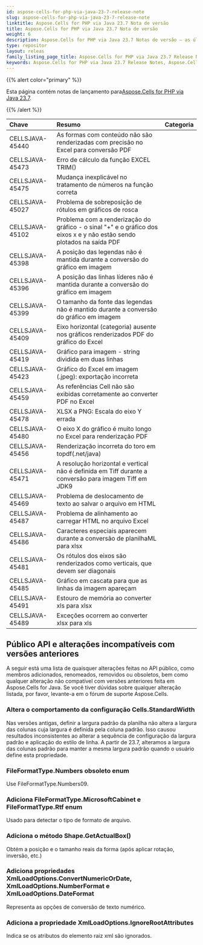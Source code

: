 ```yaml
---
id: aspose-cells-for-php-via-java-23-7-release-note
slug: aspose-cells-for-php-via-java-23-7-release-note
linktitle: Aspose.Cells for PHP via Java 23.7 Nota de versão
title: Aspose.Cells for PHP via Java 23.7 Nota de versão
weight: 6
description: Aspose.Cells for PHP via Java 23.7 Notas de versão – as últimas melhorias, novos recursos e correções
type: repositor
layout: releas
family_listing_page_title: Aspose.Cells for PHP via Java 23.7 Release Note
keywords: Aspose.Cells for PHP via Java 23.7 Release Notes, Aspose.Cells for PHP via Java 23.7 updates and fixe
---
```

{{% alert color="primary" %}}

 Esta página contém notas de lançamento para[Aspose.Cells for PHP via Java 23.7](https://releases.aspose.com/cells/php/new-releases/aspose.cells-for-php-via-java-23.7/).

{{% /alert %}}

|**Chave**|**Resumo**|**Categoria**|
| :- | :- | :- |
|CELLSJAVA-45440|As formas com conteúdo não são renderizadas com precisão no Excel para conversão PDF|
|CELLSJAVA-45473|Erro de cálculo da função EXCEL TRIM()|
|CELLSJAVA-45475|Mudança inexplicável no tratamento de números na função correta|
|CELLSJAVA-45027|Problema de sobreposição de rótulos em gráficos de rosca|
|CELLSJAVA-45102|Problema com a renderização do gráfico - o sinal "+" e o gráfico dos eixos x e y não estão sendo plotados na saída PDF|
|CELLSJAVA-45398|A posição das legendas não é mantida durante a conversão do gráfico em imagem|
|CELLSJAVA-45396|A posição das linhas líderes não é mantida durante a conversão do gráfico em imagem|
|CELLSJAVA-45399|O tamanho da fonte das legendas não é mantido durante a conversão do gráfico em imagem|
|CELLSJAVA-45409|Eixo horizontal (categoria) ausente nos gráficos renderizados PDF do gráfico do Excel|
|CELLSJAVA-45419|Gráfico para imagem - string dividida em duas linhas|
|CELLSJAVA-45423| Gráfico do Excel em imagem (.jpeg): exportação incorreta|
|CELLSJAVA-45459|As referências Cell não são exibidas corretamente ao converter PDF no Excel|
|CELLSJAVA-45478|XLSX a PNG: Escala do eixo Y errada|
|CELLSJAVA-45480|O eixo X do gráfico é muito longo no Excel para renderização PDF|
|CELLSJAVA-45456|Renderização incorreta do toro em topdf(.net/java)|
|CELLSJAVA-45471|A resolução horizontal e vertical não é definida em Tiff durante a conversão para imagem Tiff em JDK9|
|CELLSJAVA-45469|Problema de deslocamento de texto ao salvar o arquivo em HTML|
|CELLSJAVA-45487|Problema de alinhamento ao carregar HTML no arquivo Excel|
|CELLSJAVA-45486| Caracteres especiais aparecem durante a conversão de planilhaML para xlsx|
|CELLSJAVA-45481|Os rótulos dos eixos são renderizados como verticais, que devem ser diagonais|
|CELLSJAVA-45485|Gráfico em cascata para que as linhas da imagem apareçam|
|CELLSJAVA-45491|Estouro de memória ao converter xls para xlsx|
|CELLSJAVA-45489|Exceções ocorrem ao converter xlsx para xls|

##  **Público API e alterações incompatíveis com versões anteriores**

A seguir está uma lista de quaisquer alterações feitas no API público, como membros adicionados, renomeados, removidos ou obsoletos, bem como qualquer alteração não compatível com versões anteriores feita em Aspose.Cells for Java. Se você tiver dúvidas sobre qualquer alteração listada, por favor, levante-a em o fórum de suporte Aspose.Cells.

###  **Altera o comportamento da configuração Cells.StandardWidth**

Nas versões antigas, definir a largura padrão da planilha não altera a largura das colunas cuja largura é definida pela coluna padrão. Isso causou resultados inconsistentes ao alterar a sequência de configuração da largura padrão e aplicação do estilo de linha. A partir de 23.7, alteramos a largura das colunas padrão para manter a mesma largura padrão quando o usuário define esta propriedade.

###  **FileFormatType.Numbers obsoleto enum**

Use FileFormatType.Numbers09.

###  **Adiciona FileFormatType.MicrosoftCabinet e FileFormatType.Rtf enum**

Usado para detectar o tipo de formato de arquivo.

###  **Adiciona o método Shape.GetActualBox()**

Obtém a posição e o tamanho reais da forma (após aplicar rotação, inversão, etc.)

###  **Adiciona propriedades XmlLoadOptions.ConvertNumericOrDate, XmlLoadOptions.NumberFormat e XmlLoadOptions.DateFormat**

Representa as opções de conversão de texto numérico.

###  **Adiciona a propriedade XmlLoadOptions.IgnoreRootAttributes**

Indica se os atributos do elemento raiz xml são ignorados.

